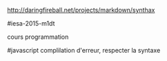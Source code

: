 http://daringfireball.net/projects/markdown/synthax

#iesa-2015-m1dt

cours programmation

#javascript
complilation d'erreur, respecter la syntaxe
